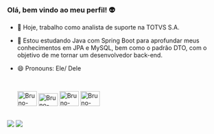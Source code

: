 ### <span style="color: #blue;">Olá, bem vindo ao meu perfil!</span> 👽



- 🔭 Hoje, trabalho como analista de suporte na TOTVS S.A.
  
- 🌱 Estou estudando Java com Spring Boot para aprofundar meus conhecimentos em JPA e MySQL, bem como o padrão DTO, com o objetivo de me 
   tornar um desenvolvedor back-end.
  
- 😄 Pronouns: Ele/ Dele
  <div style="display: inline_block"><br>

    <img algin="center" alt="Bruno-Java" height="35" width="45"  
   img src="https://cdn.jsdelivr.net/gh/devicons/devicon/icons/java/java-original-wordmark.svg" />
 <img algin="center" alt="Bruno-Spring" height="30" width="45"  
     img src="https://cdn.jsdelivr.net/gh/devicons/devicon/icons/spring/spring-original.svg" />
 <img algin="center" alt="Bruno-Java" height="35" width="45"  
    img src="https://cdn.jsdelivr.net/gh/devicons/devicon/icons/mysql/mysql-original-wordmark.svg" />
 <img algin="center" alt="Bruno-Java" height="35" width="45"  
     img src="https://cdn.jsdelivr.net/gh/devicons/devicon/icons/docker/docker-original.svg" />
</div>

##

<div> 
  <a href = "mailto: brunorafaelsilva007@gmail.com"><img src="https://img.shields.io/badge/-Gmail-%23333?style=for-the-badge&logo=gmail&logoColor=white" target="_blank"></a>
  <a href="https://www.linkedin.com/in/bruno-rafael-61106721a/" target="_blank"><img src="https://img.shields.io/badge/-LinkedIn-%230077B5?style=for-the-badge&logo=linkedin&logoColor=white" target="_blank"></a> 
  

